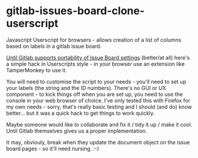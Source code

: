 # gitlab-issues-board-clone-userscript
Javascript Userscript for browsers - allows creation of a list of columns based on labels in a gitlab issue board.

[Until Gitlab supports portability of Issue Board settings]([https://gitlab.com/gitlab-org/gitlab/-/issues/4063) (better/at all) here's a simple hack in Userscripts style - in your browser use an extension like TamperMonkey to use it.

You will need to customise the script to your needs - you'll need to set up your labels (the string and the ID numbers). There's no GUI or UX component - to kick things off when you are set up, you need to use the console in your web browser of choice. I've only tested this with Firefox for my own needs - sorry, that's really basic testing and I should (and do) know better... but it was a quick hack to get things to work quickly.

Maybe someone would like to collaborate and fix it / tidy it up / make it cool. Until Gitlab themselves gives us a proper implementation.

It may, obviouly, break when they update the document object on the issue board pages - so it'll need nursing. :-)
